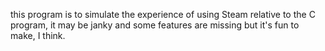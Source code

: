 this program is to simulate the experience of using Steam relative to the C program, it may be janky and some features are missing but it's fun to make, I think.
